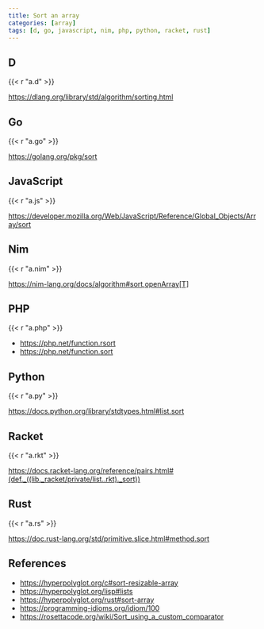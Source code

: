 ```yaml
---
title: Sort an array
categories: [array]
tags: [d, go, javascript, nim, php, python, racket, rust]
---
```


## D

{{< r "a.d" >}}

<https://dlang.org/library/std/algorithm/sorting.html>

## Go

{{< r "a.go" >}}

<https://golang.org/pkg/sort>

## JavaScript

{{< r "a.js" >}}

<https://developer.mozilla.org/Web/JavaScript/Reference/Global_Objects/Array/sort>

## Nim

{{< r "a.nim" >}}

<https://nim-lang.org/docs/algorithm#sort,openArray[T]>

## PHP

{{< r "a.php" >}}

- <https://php.net/function.rsort>
- <https://php.net/function.sort>

## Python

{{< r "a.py" >}}

<https://docs.python.org/library/stdtypes.html#list.sort>

## Racket

{{< r "a.rkt" >}}

<https://docs.racket-lang.org/reference/pairs.html#(def._((lib._racket/private/list..rkt)._sort))>

## Rust

{{< r "a.rs" >}}

<https://doc.rust-lang.org/std/primitive.slice.html#method.sort>

## References

- <https://hyperpolyglot.org/c#sort-resizable-array>
- <https://hyperpolyglot.org/lisp#lists>
- <https://hyperpolyglot.org/rust#sort-array>
- <https://programming-idioms.org/idiom/100>
- <https://rosettacode.org/wiki/Sort_using_a_custom_comparator>
